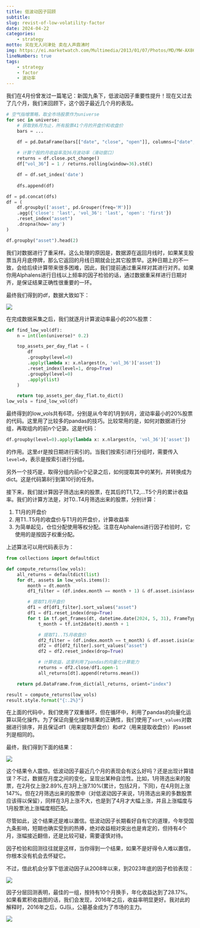 ```yaml
---
title: 低波动因子回顾
subtitle: 
slug: revist-of-low-volatility-factor
date: 2024-04-22
categories:
    - strategy
motto: 买在无人问津处 卖在人声鼎沸时
img: https://ei.marketwatch.com/Multimedia/2013/01/07/Photos/MD/MW-AX868_haugen_20130107141040_MD.jpg
lineNumbers: true
tags: 
    - strategy
    - factor
    - 波动率
---
```


我们在4月份曾发过一篇笔记：新国九条下，低波动因子重要性提升！现在又过去了几个月，我们来回顾下，这个因子最近几个月的表现。


```python
# 空气指增策略，取全市场股票作为universe
for sec in universe:
    # 获取到6月为止，所有股票41个月的开盘价和收盘价
    bars = ...

    df = pd.DataFrame(bars[["date", "close", "open"]], columns=["date", "close", "open"])
    
    # 计算个股的月收益率及36月波动率（滑动窗口）
    returns = df.close.pct_change()
    df["vol_36"] = 1 / returns.rolling(window=36).std()

    df = df.set_index('date')
    
    dfs.append(df)

df = pd.concat(dfs)
df = (
    df.groupby(['asset', pd.Grouper(freq='M')])
    .agg({'close': 'last', 'vol_36': 'last', 'open': 'first'})
    .reset_index("asset")
    .dropna(how='any')
)

df.groupby("asset").head(2)
```

我们对数据进行了重采样。这么处理的原因是，数据源在返回月线时，如果某支股票当月月底停牌，那么它返回的月线日期就会比其它股票早。这种日期上的不一致，会给后续计算带来很多困难，因此，我们提前通过重采样对其进行对齐。如果你用Alphalens进行日线以上频率的因子检验的话，通过数据重采样进行日期对齐，是保证结果正确性很重要的一环。

最终我们得到的df，数据大致如下：

![](https://images.jieyu.ai/images/2024/07/low-vol-revisit-1.jpg)

在完成数据采集之后，我们就逐月计算波动率最小的20%股票：

```python {class=line-numbers}
def find_low_vol(df):
    n = int(len(universe)* 0.2)

    top_assets_per_day_flat = (
        df
        .groupby(level=0)
        .apply(lambda x: x.nlargest(n, 'vol_36')['asset'])
        .reset_index(level=1, drop=True)
        .groupby(level=0)
        .apply(list)
    )

    return top_assets_per_day_flat.to_dict()
low_vols = find_low_vol(df)

```

最终得到的low_vols共有6项，分别是从今年的1月到6月，波动率最小的20%股票的代码。这里用了比较多的pandas的技巧。比较常用的是，如何对数据进行分组，再取组内的前n个记录。这是代码：

```python
df.groupby(level=0).apply(lambda x: x.nlargest(n, 'vol_36')['asset'])
```

的作用。这里`df`是按日期进行索引的。当我们按索引进行分组时，需要传入`level=0`，表示是按索引进行分组。

另外一个技巧是，取得分组内前n个记录之后，如何提取其中的某列，并转换成为dict。这是代码第8行到第10行的任务。

接下来，我们就计算因子筛选出来的股票，在其后的T1,T2,...T5个月的累计收益率。我们的计算方法是，对T0..T4月筛选出来的股票，分别计算：
   1. T1月的开盘价
   2. 用T1..T5月的收盘价与T1月的开盘价，计算收益率
   3. 为简单起见，仓位分配使用等权分配。注意在Alphalens进行因子检验时，它使用的是按因子权重分配。

上述算法可以用代码表示为：

```python
from collections import defaultdict

def compute_returns(low_vols):
    all_returns = defaultdict(list)
    for dt, assets in low_vols.items():
        month = dt.month
        df1_filter = (df.index.month == month + 1) & df.asset.isin(assets)

        # 提取T1月开盘价
        df1 = df[df1_filter].sort_values("asset")
        df1 = df1.reset_index(drop=True)
        for t in tf.get_frames(dt, datetime.date(2024, 5, 31), FrameType.MONTH):
            t_month = tf.int2date(t).month + 1

            # 提取T1..T5月收盘价
            df2_filter = (df.index.month == t_month) & df.asset.isin(assets)
            df2 = df[df2_filter].sort_values("asset")
            df2 = df2.reset_index(drop=True)

            # 计算收益，这里利用了pandas的向量化计算能力
            returns = df2.close/df1.open-1
            all_returns[dt].append(returns.mean())

    return pd.DataFrame.from_dict(all_returns, orient="index")

result = compute_returns(low_vols)
result.style.format("{:.2%}")
```

在上面的代码中，我们使用了双重循环，但在循环中，利用了pandas的向量化运算以简化操作。为了保证向量化操作结果的正确性，我们使用了`sort_values`对数据进行排序，并且保证df1（用来提取开盘价）和df2（用来提取收盘价）的asset列是相同的。

最终，我们得到下面的结果：

![](https://images.jieyu.ai/images/2024/07/low-vol-factor-revist-result.jpg)

这个结果令人震惊。低波动因子最近几个月的表现会有这么好吗？还是出现计算错误？不过，数据在月度之间的变化，呈现出某种自洽性。比如，1月筛选出来的股票，在2月仅上涨2.89%,在3月上涨7.10%(累计，包括2月，下同)，在4月则上涨147%。但在2月筛选出来的股票中（对低波动因子来说，1月筛选出来的多数股票应该得以保留），同样在3月上涨不大，也是到了4月才大幅上涨，并且上涨幅度与1月股票池上涨幅度相匹配。

尽管如此，这个结果还是难以置信。低波动因子长期看好自有它的道理，今年受国九条影响，短期也确实受到的热捧，绝对收益相对突出也是肯定的，但持有4个月，涨幅接近翻倍，还是比较可疑，需要谨慎对待。

因子检验和回测往往就是这样，当你得到一个结果，如果不是好得令人难以置信，你根本没有机会去怀疑它。

不过，借此机会分享下低波动因子从2008年以来，到2023年底的因子检验表现：

![](https://images.jieyu.ai/images/2024/07/low-vol-factor-alphalens-1.jpg)

因子分层回测表明，最佳的一组，按持有10个月换手，年化收益达到了28.17%。如果看累积收益图的话，我们会发现，2016年之后，收益率明显更好。我对此的解释时，2016年之后，GJ队，公墓基金成为了市场的主力。

![](https://images.jieyu.ai/images/2024/07/low-vol-factor-alphalens-2.jpg)


